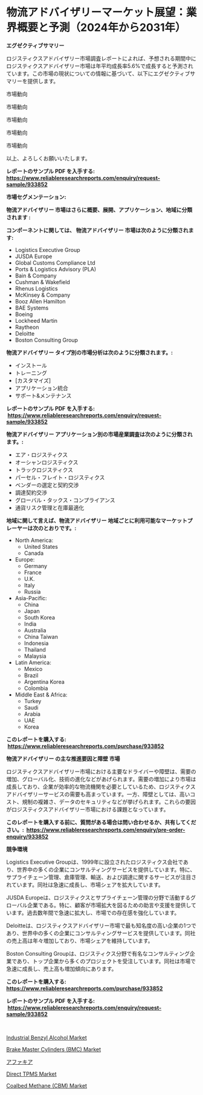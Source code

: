 <p><h1>物流アドバイザリーマーケット展望：業界概要と予測（2024年から2031年）</h1></p><p><strong>エグゼクティブサマリー</strong></p>
<p><p>ロジスティクスアドバイザリー市場調査レポートによれば、予想される期間中にロジスティクスアドバイザリー市場は年平均成長率5.6%で成長すると予測されています。この市場の現状についての情報に基づいて、以下にエグゼクティブサマリーを提供します。</p><p>市場動向</p><p>市場動向</p><p>市場動向</p><p>市場動向</p><p>市場動向</p><p>以上、よろしくお願いいたします。</p></p>
<p><strong>レポートのサンプル PDF を入手する: <a href="https://www.reliableresearchreports.com/enquiry/request-sample/933852">https://www.reliableresearchreports.com/enquiry/request-sample/933852</a></strong></p>
<p><strong>市場セグメンテーション:</strong></p>
<p><strong> 物流アドバイザリー 市場はさらに概要、展開、アプリケーション、地域に分類されます :</strong></p>
<p><strong>コンポーネントに関しては、 物流アドバイザリー 市場は次のように分類されます: &nbsp;</strong></p>
<p><ul><li>Logistics Executive Group</li><li>JUSDA Europe</li><li>Global Customs Compliance Ltd</li><li>Ports & Logistics Advisory (PLA)</li><li>Bain & Company</li><li>Cushman & Wakefield</li><li>Rhenus Logistics</li><li>McKinsey & Company</li><li>Booz Allen Hamilton</li><li>BAE Systems</li><li>Boeing</li><li>Lockheed Martin</li><li>Raytheon</li><li>Deloitte</li><li>Boston Consulting Group</li></ul></p>
<p><strong> 物流アドバイザリー タイプ別の市場分析は次のように分類されます。:</strong></p>
<p><ul><li>インストール</li><li>トレーニング</li><li>[カスタマイズ]</li><li>アプリケーション統合</li><li>サポート&メンテナンス</li></ul></p>
<p><strong>レポートのサンプル PDF を入手する: &nbsp;<a href="https://www.reliableresearchreports.com/enquiry/request-sample/933852">https://www.reliableresearchreports.com/enquiry/request-sample/933852</a></strong></p>
<p><strong> 物流アドバイザリー アプリケーション別の市場産業調査は次のように分類されます。:</strong></p>
<p><ul><li>エア・ロジスティクス</li><li>オーシャンロジスティクス</li><li>トラックロジスティクス</li><li>パーセル・フレイト・ロジスティクス</li><li>ベンダーの選定と契約交渉</li><li>調達契約交渉</li><li>グローバル・タックス・コンプライアンス</li><li>通貨リスク管理と在庫最適化</li></ul></p>
<p><strong>地域に関して言えば、物流アドバイザリー 地域ごとに利用可能なマーケットプレーヤーは次のとおりです。:</strong></p>
<p><ul>
    <li>
        North America:
        <ul>
            <li>United States</li>
            <li>Canada</li>
        </ul>
    </li>
    <li>
        Europe:
        <ul>
            <li>Germany</li>
            <li>France</li>
            <li>U.K.</li>
            <li>Italy</li>
            <li>Russia</li>
        </ul>
    </li>
    <li>
        Asia-Pacific:
        <ul>
            <li>China</li>
            <li>Japan</li>
            <li>South Korea</li>
            <li>India</li>
            <li>Australia</li>
            <li>China Taiwan</li>
            <li>Indonesia</li>
            <li>Thailand</li>
            <li>Malaysia</li>
        </ul>
    </li>
    <li>
        Latin America:
        <ul>
            <li>Mexico</li>
            <li>Brazil</li>
            <li>Argentina Korea</li>
            <li>Colombia</li>
        </ul>
    </li>
    <li>
        Middle East & Africa:
        <ul>
            <li>Turkey</li>
            <li>Saudi</li>
            <li>Arabia</li>
            <li>UAE</li>
            <li>Korea</li>
        </ul>
    </li>
    </ul></p>
<p><strong>このレポートを購入する: &nbsp;<a href="https://www.reliableresearchreports.com/purchase/933852">https://www.reliableresearchreports.com/purchase/933852</a></strong></p>
<p><strong>物流アドバイザリー の主な推進要因と障壁 市場</strong></p>
<p><p>ロジスティクスアドバイザリー市場における主要なドライバーや障壁は、需要の増加、グローバル化、技術の進化などがあげられます。需要の増加により市場は成長しており、企業が効率的な物流機関を必要としているため、ロジスティクスアドバイザリーサービスの需要も高まっています。一方、障壁としては、高いコスト、規制の複雑さ、データのセキュリティなどが挙げられます。これらの要因がロジスティクスアドバイザリー市場における課題となっています。</p></p>
<p><strong>このレポートを購入する前に、質問がある場合は問い合わせるか、共有してください。:&nbsp; <a href="https://www.reliableresearchreports.com/enquiry/pre-order-enquiry/933852">https://www.reliableresearchreports.com/enquiry/pre-order-enquiry/933852</a></strong></p>
<p><strong>競争環境</strong></p>
<p><p>Logistics Executive Groupは、1999年に設立されたロジスティクス会社であり、世界中の多くの企業にコンサルティングサービスを提供しています。特に、サプライチェーン管理、倉庫管理、輸送、および調達に関するサービスが注目されています。同社は急速に成長し、市場シェアを拡大しています。</p><p>JUSDA Europeは、ロジスティクスとサプライチェーン管理の分野で活動するグローバル企業である。特に、顧客が市場拡大を図るための助言や支援を提供しています。過去数年間で急速に拡大し、市場での存在感を強化しています。</p><p>Deloitteは、ロジスティクスアドバイザリー市場で最も知名度の高い企業の1つであり、世界中の多くの企業にコンサルティングサービスを提供しています。同社の売上高は年々増加しており、市場シェアを維持しています。</p><p>Boston Consulting Groupは、ロジスティクス分野で有名なコンサルティング企業であり、トップ企業から多くのプロジェクトを受注しています。同社は市場で急速に成長し、売上高も増加傾向にあります。</p></p>
<p><strong>このレポートを購入する: &nbsp; <a href="https://www.reliableresearchreports.com/purchase/933852">https://www.reliableresearchreports.com/purchase/933852</a></strong></p>
<p><strong>レポートのサンプル PDF を入手する: &nbsp;<a href="https://www.reliableresearchreports.com/enquiry/request-sample/933852">https://www.reliableresearchreports.com/enquiry/request-sample/933852</a></strong><strong></strong></p>
<p>&nbsp;</p>
<p><p><a href="https://metal-farmhouse-e95.notion.site/Industrial-Benzyl-Alcohol-Market-Size-and-Growth-Market-Segmentation-Regional-and-Country-Breakdow-5f00ec27ada54ffd9c70cbdd9e0a0ee7">Industrial Benzyl Alcohol Market</a></p><p><a href="https://issuu.com/reportprime-2/docs/brake-master-cylinders-bmc-market-size-2030.pptx">Brake Master Cylinders (BMC) Market</a></p><p><a href="https://github.com/zjkmgcs938405/Market-Research-Report-List-1/blob/main/2340087184146.md">アファキア</a></p><p><a href="https://view.publitas.com/reportprime-1/direct-tpms-market-size-2024-2031-global-industrial-analysis-key-geographical-regions-market-share-top-key-players-product-types-and-forecast-research-report/">Direct TPMS Market</a></p><p><a href="https://issuu.com/reportprime-2/docs/coalbed-methane-cbm-market-size-2030.pptx">Coalbed Methane (CBM) Market</a></p></p>
